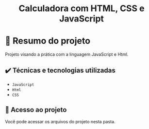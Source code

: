 <h1 align="center"> Calculadora com HTML, CSS e JavaScript </h1>


# 📒 Resumo do projeto
Projeto visando a prática com a linguagem JavaScript e Html.

## ✔️ Técnicas e tecnologias utilizadas

- ``JavaScript``
- ``Html``
-  ``CSS``

## 📁 Acesso ao projeto
Você pode acessar os arquivos do projeto nesta pasta.
